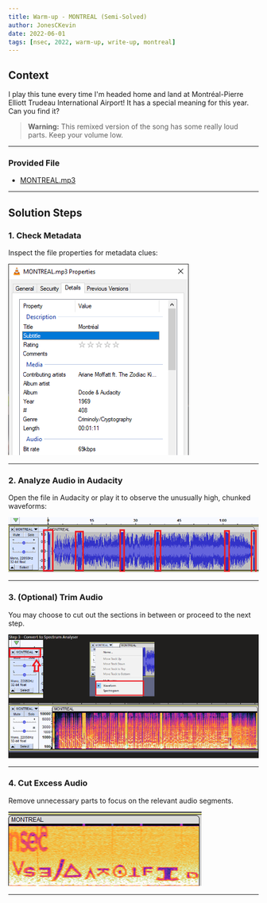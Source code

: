 ```yaml
---
title: Warm-up - MONTREAL (Semi-Solved)
author: JonesCKevin
date: 2022-06-01
tags: [nsec, 2022, warm-up, write-up, montreal]
---
```


## Context

I play this tune every time I'm headed home and land at Montréal-Pierre Elliott Trudeau International Airport! It has a special meaning for this year. Can you find it?

> **Warning:** This remixed version of the song has some really loud parts. Keep your volume low.

---

### Provided File

- [MONTREAL.mp3](MONTREAL.mp3)

---

## Solution Steps

### 1. Check Metadata

Inspect the file properties for metadata clues:

![Metadata Screenshot](1.png)

---

### 2. Analyze Audio in Audacity

Open the file in Audacity or play it to observe the unusually high, chunked waveforms:

![Audacity Screenshot](2.png)

---

### 3. (Optional) Trim Audio

You may choose to cut out the sections in between or proceed to the next step.

![Trimmed Audio Screenshot](3.png)

---

### 4. Cut Excess Audio

Remove unnecessary parts to focus on the relevant audio segments.

![Cut Audio Screenshot](4.png)

---
